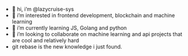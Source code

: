 - 👋 hi, i’m @lazycruise-sys
- 👀 i’m interested in frontend development, blockchain and machine learning
- 🌱 i’m currently learning JS, Golang and python
- 💞️ i’m looking to collaborate on machine learning and api projects that are cool and relatively hard
- git rebase is the new knowledge i just found.

<!---
lazycruise-sys/lazycruise-sys is a ✨ special ✨ repository because its `README.md` (this file) appears on your GitHub profile.
You can click the Preview link to take a look at your changes.
--->
